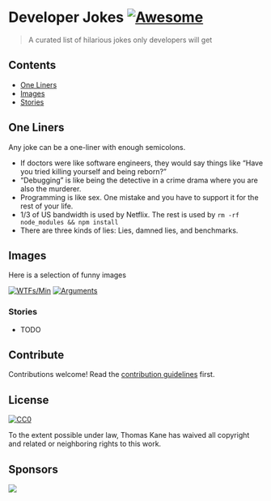 # Developer Jokes [![Awesome](https://awesome.re/badge.svg)](https://awesome.re)

> A curated list of hilarious jokes only developers will get


## Contents

- [One Liners](#one-liners)
- [Images](#images)
- [Stories](#stories)

## One Liners

Any joke can be a one-liner with enough semicolons.

- If doctors were like software engineers, they would say things like “Have you tried killing yourself and being reborn?”
- “Debugging” is like being the detective in a crime drama where you are also the murderer.
- Programming is like sex. One mistake and you have to support it for the rest of your life.
- 1/3 of US bandwidth is used by Netflix. The rest is used by `rm -rf node_modules && npm install`
- There are three kinds of lies: Lies, damned lies, and benchmarks.

## Images

Here is a selection of funny images

[![WTFs/Min](https://www.osnews.com/images/comics/wtfm.jpg)](https://www.google.com/search?biw=1280&bih=667&tbm=isch&sa=1&ei=ZddZXMmTMorE5OUPhISe8A4&q=wtfs%2Fmin+joke&oq=wtfs%2Fmin+joke&gs_l=img.3...22403.26609..26683...1.0..2.536.4557.2-3j5j2j2......1....1..gws-wiz-img.......0j0i67j0i10j0i24j0i30j0i8i30.hg44EB9XYtQ)
[![Arguments](https://cdn-images-1.medium.com/max/1600/1*jdbZH4jl7CteKX5Jru_HpA.jpeg)](https://www.google.com/search?q=1-2+arguments+expected,+0+given+joke&source=lnms&tbm=isch&sa=X&ved=0ahUKEwja7rTwnaXgAhWGK7kGHVL_CpwQ_AUIDygC&biw=1280&bih=667)

### Stories
- TODO

## Contribute

Contributions welcome! Read the [contribution guidelines](contributing.md) first.


## License

[![CC0](http://mirrors.creativecommons.org/presskit/buttons/88x31/svg/cc-zero.svg)](http://creativecommons.org/publicdomain/zero/1.0)

To the extent possible under law, Thomas Kane has waived all copyright and
related or neighboring rights to this work.

## Sponsors
<a href="https://fluxbucket.com">
    <img src="http://fluxbucket.com/app/uploads/2016/09/FluxBucketLogo_Final_2x-300x130.png" />
</a>

